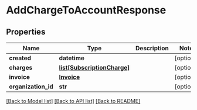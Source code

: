 # AddChargeToAccountResponse

## Properties
Name | Type | Description | Notes
------------ | ------------- | ------------- | -------------
**created** | **datetime** |  | [optional] 
**charges** | [**list[SubscriptionCharge]**](SubscriptionCharge.md) |  | [optional] 
**invoice** | [**Invoice**](Invoice.md) |  | [optional] 
**organization_id** | **str** |  | [optional] 

[[Back to Model list]](../README.md#documentation-for-models) [[Back to API list]](../README.md#documentation-for-api-endpoints) [[Back to README]](../README.md)

